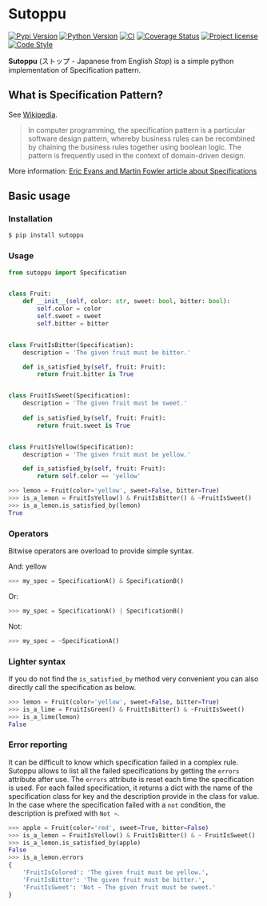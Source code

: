 # Sutoppu

[![Pypi Version](https://img.shields.io/pypi/v/sutoppu.svg)](https://pypi.org/project/sutoppu/)
[![Python Version](https://img.shields.io/pypi/pyversions/sutoppu)](https://pypi.org/project/sutoppu/)
[![CI](https://github.com/u8slvn/sutoppu/actions/workflows/ci.yml/badge.svg)](https://github.com/u8slvn/sutoppu/actions/workflows/ci.yml)
[![Coverage Status](https://coveralls.io/repos/github/u8slvn/sutoppu/badge.svg?branch=master)](https://coveralls.io/github/u8slvn/sutoppu?branch=master)
[![Project license](https://img.shields.io/pypi/l/sutoppu)](https://pypi.org/project/sutoppu/)
[![Code Style](https://img.shields.io/badge/code%20style-black-000000.svg)](https://github.com/psf/black)

**Sutoppu** (ストップ - Japanese from English *Stop*) is a simple python implementation of Specification pattern.

## What is Specification Pattern?

See [Wikipedia](https://en.wikipedia.org/wiki/Specification_pattern).

> In computer programming, the specification pattern is a particular software design pattern, whereby business rules can be recombined by chaining the business rules together using boolean logic. The pattern is frequently used in the context of domain-driven design.

More information: [Eric Evans and Martin Fowler article about Specifications](https://www.martinfowler.com/apsupp/spec.pdf)

## Basic usage

### Installation

```sh
$ pip install sutoppu
```

### Usage

```python
from sutoppu import Specification


class Fruit:
    def __init__(self, color: str, sweet: bool, bitter: bool):
        self.color = color
        self.sweet = sweet
        self.bitter = bitter


class FruitIsBitter(Specification):
    description = 'The given fruit must be bitter.'

    def is_satisfied_by(self, fruit: Fruit):
        return fruit.bitter is True


class FruitIsSweet(Specification):
    description = 'The given fruit must be sweet.'
    
    def is_satisfied_by(self, fruit: Fruit):
        return fruit.sweet is True


class FruitIsYellow(Specification):
    description = 'The given fruit must be yellow.'

    def is_satisfied_by(self, fruit: Fruit):
        return self.color == 'yellow'
```

```python
>>> lemon = Fruit(color='yellow', sweet=False, bitter=True)
>>> is_a_lemon = FruitIsYellow() & FruitIsBitter() & ~FruitIsSweet()
>>> is_a_lemon.is_satisfied_by(lemon)
True
```

### Operators

Bitwise operators are overload to provide simple syntax.

And:
yellow
```python
>>> my_spec = SpecificationA() & SpecificationB()
```

Or:

```python
>>> my_spec = SpecificationA() | SpecificationB()
```

Not:

```python
>>> my_spec = ~SpecificationA()
```

### Lighter syntax

If you do not find the `is_satisfied_by` method very convenient you can also directly call the specification as below.

```python
>>> lemon = Fruit(color='yellow', sweet=False, bitter=True)
>>> is_a_lime = FruitIsGreen() & FruitIsBitter() & ~FruitIsSweet()
>>> is_a_lime(lemon)
False
```

### Error reporting

It can be difficult to know which specification failed in a complex rule. Sutoppu allows to list all the failed specifications by getting the `errors` attribute after use.
The `errors` attribute is reset each time the specification is used. For each failed specification, it returns a dict with the name of the specification class for key and the description provide in the class for value. In the case where the specification failed with a `not` condition, the description is prefixed with `Not ~`.

```python
>>> apple = Fruit(color='red', sweet=True, bitter=False)
>>> is_a_lemon = FruitIsYellow() & FruitIsBitter() & ~ FruitIsSweet()
>>> is_a_lemon.is_satisfied_by(apple)
False
>>> is_a_lemon.errors
{
    'FruitIsColored': 'The given fruit must be yellow.',
    'FruitIsBitter': 'The given fruit must be bitter.',
    'FruitIsSweet': 'Not ~ The given fruit must be sweet.'
}
```
